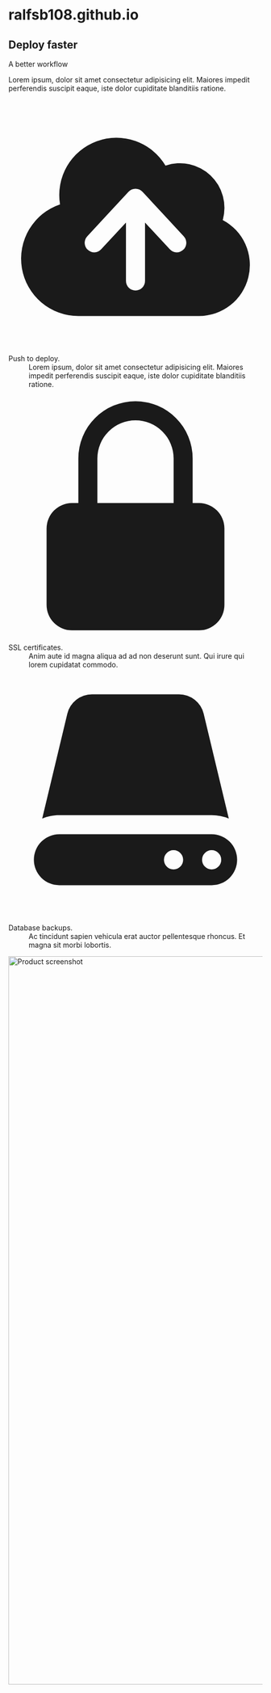 # ralfsb108.github.io
<div class="overflow-hidden bg-white py-24 sm:py-32">
  <div class="mx-auto max-w-7xl px-6 lg:px-8">
    <div class="mx-auto grid max-w-2xl grid-cols-1 gap-x-8 gap-y-16 sm:gap-y-20 lg:mx-0 lg:max-w-none lg:grid-cols-2">
      <div class="lg:pr-8 lg:pt-4">
        <div class="lg:max-w-lg">
          <h2 class="text-base font-semibold leading-7 text-indigo-600">Deploy faster</h2>
          <p class="mt-2 text-3xl font-bold tracking-tight text-gray-900 sm:text-4xl">A better workflow</p>
          <p class="mt-6 text-lg leading-8 text-gray-600">Lorem ipsum, dolor sit amet consectetur adipisicing elit. Maiores impedit perferendis suscipit eaque, iste dolor cupiditate blanditiis ratione.</p>
          <dl class="mt-10 max-w-xl space-y-8 text-base leading-7 text-gray-600 lg:max-w-none">
            <div class="relative pl-9">
              <dt class="inline font-semibold text-gray-900">
                <svg class="absolute left-1 top-1 h-5 w-5 text-indigo-600" viewBox="0 0 20 20" fill="currentColor" aria-hidden="true">
                  <path fill-rule="evenodd" d="M5.5 17a4.5 4.5 0 01-1.44-8.765 4.5 4.5 0 018.302-3.046 3.5 3.5 0 014.504 4.272A4 4 0 0115 17H5.5zm3.75-2.75a.75.75 0 001.5 0V9.66l1.95 2.1a.75.75 0 101.1-1.02l-3.25-3.5a.75.75 0 00-1.1 0l-3.25 3.5a.75.75 0 101.1 1.02l1.95-2.1v4.59z" clip-rule="evenodd" />
                </svg>
                Push to deploy.
              </dt>
              <dd class="inline">Lorem ipsum, dolor sit amet consectetur adipisicing elit. Maiores impedit perferendis suscipit eaque, iste dolor cupiditate blanditiis ratione.</dd>
            </div>
            <div class="relative pl-9">
              <dt class="inline font-semibold text-gray-900">
                <svg class="absolute left-1 top-1 h-5 w-5 text-indigo-600" viewBox="0 0 20 20" fill="currentColor" aria-hidden="true">
                  <path fill-rule="evenodd" d="M10 1a4.5 4.5 0 00-4.5 4.5V9H5a2 2 0 00-2 2v6a2 2 0 002 2h10a2 2 0 002-2v-6a2 2 0 00-2-2h-.5V5.5A4.5 4.5 0 0010 1zm3 8V5.5a3 3 0 10-6 0V9h6z" clip-rule="evenodd" />
                </svg>
                SSL certificates.
              </dt>
              <dd class="inline">Anim aute id magna aliqua ad ad non deserunt sunt. Qui irure qui lorem cupidatat commodo.</dd>
            </div>
            <div class="relative pl-9">
              <dt class="inline font-semibold text-gray-900">
                <svg class="absolute left-1 top-1 h-5 w-5 text-indigo-600" viewBox="0 0 20 20" fill="currentColor" aria-hidden="true">
                  <path d="M4.632 3.533A2 2 0 016.577 2h6.846a2 2 0 011.945 1.533l1.976 8.234A3.489 3.489 0 0016 11.5H4c-.476 0-.93.095-1.344.267l1.976-8.234z" />
                  <path fill-rule="evenodd" d="M4 13a2 2 0 100 4h12a2 2 0 100-4H4zm11.24 2a.75.75 0 01.75-.75H16a.75.75 0 01.75.75v.01a.75.75 0 01-.75.75h-.01a.75.75 0 01-.75-.75V15zm-2.25-.75a.75.75 0 00-.75.75v.01c0 .414.336.75.75.75H13a.75.75 0 00.75-.75V15a.75.75 0 00-.75-.75h-.01z" clip-rule="evenodd" />
                </svg>
                Database backups.
              </dt>
              <dd class="inline">Ac tincidunt sapien vehicula erat auctor pellentesque rhoncus. Et magna sit morbi lobortis.</dd>
            </div>
          </dl>
        </div>
      </div>
      <img src="https://tailwindui.com/img/component-images/dark-project-app-screenshot.png" alt="Product screenshot" class="w-[48rem] max-w-none rounded-xl shadow-xl ring-1 ring-gray-400/10 sm:w-[57rem] md:-ml-4 lg:-ml-0" width="2432" height="1442">
    </div>
  </div>
</div>


